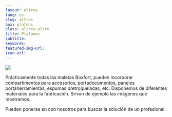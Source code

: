 ```yaml
---
layout: altres
lang: es
slug: altres
box: plafons
class: altres-altre
title: Plafones
subtitle:
keywords: 
featured-img-url:
icon-url: 
--- 
```


 	
<p class="text-center"><img src="{{ site.base_url }}/assets/img/01-thumbnail-box-fort-altres-plafons-carpetes.jpg"></p>

Prácticamente todas las maletas Boxfort, pueden incorporar compartimentos para accesorios, portadocumentos, paneles portaherramientas, espumas pretroqueladas, etc. Disponemos de diferentes materiales para la fabricación. Sirvan de ejemplo las imágenes que mostramos.

Pueden ponerse en con nosotros para buscar la solución de un profesional.